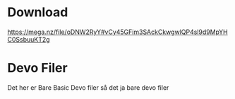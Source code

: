 # Download

https://mega.nz/file/oDNW2RyY#vCy45GFim3SAckCkwgwlQP4sl9d9MpYHC0SsbuuKT2g

# Devo Filer

Det her er Bare Basic Devo filer så det ja bare devo filer
